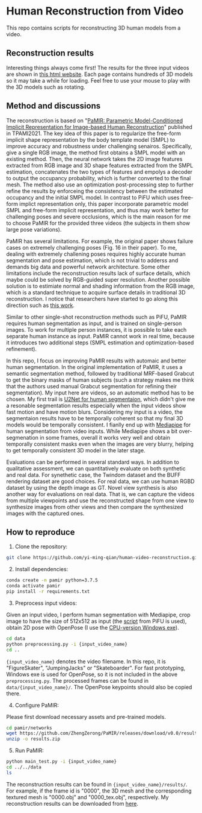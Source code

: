 # Human Reconstruction from Video

This repo contains scripts for reconstructing 3D human models from a video.

## Reconstruction results
Interesting things always come first! The results for the three input videos are shown in [this html website](https://yi-ming-qian.github.io/unity/index.html). Each page contains hundreds of 3D models so it may take a while for loading. Feel free to use your mouse to play with the 3D models such as rotating.

## Method and discussions
The reconstruction is based on "[PaMIR: Parametric Model-Conditioned Implicit Representation for Image-based Human Reconstruction](https://arxiv.org/abs/2007.03858)" published in TPAMI2021. The key idea of this paper is to regularize the free-form implicit shape representation by the body template model (SMPL) to improve accuracy and robustness under challenging senairos. Specifically, give a single RGB image, the method first obtains a SMPL model with an existing method. Then, the neural network takes the 2D image features extracted from RGB image and 3D shape features extracted from the SMPL estimation, concatenates the two types of features and empolys a decoder to output the occupancy probability, which is further converted to the final mesh. The method also use an optimization post-processing step to further refine the results by enforceing the consistency between the estimated occupancy and the initial SMPL model. In contrast to PiFU which uses free-form implict representation only, this paper incorporate parametric model SMPL and free-form implicit representation, and thus may work better for challenging poses and severe occlusions, which is the main reason for me to choose PaMIR for the provided three videos (the subjects in them show large pose variations). 

PaMIR has several limitations. For example, the original paper shows failure cases on extremely challenging poses (Fig. 16 in their paper). To me, dealing with extremely challening poses requires highly accurate human segmentation and pose estimation, which is not trivial to adderss and demands big data and powerful network architecture. Some other limitations include the reconstruction results lack of surface details, which maybe could be solved by RGB-guided super resolution. Another possible solution is to estimiate normal and shading information from the RGB image, which is a standard technique to acquire surface details in traditional 3D reconstruction. I notice that researchers have started to go along this direction such as [this work](https://phorhum.github.io/). 

Similar to other single-shot reconstruction methods such as PiFU, PaMIR requires human segmentation as input, and is trained on single-person images. To work for multiple person instances, it is possible to take each separate human instance as input. PaMIR cannot work in real time, because it introduces two additional steps (SMPL estimation and optimization-based refinement). 

In this repo, I focus on improving PaMIR results with automaic and better human segmentation. In the original implementation of PaMIR, it uses a semantic segmentation method, followed by traditional MRF-based Grabcut to get the binary masks of human subjects (such a strategy makes me think that the authors used manual Grabcut segmentation for refining their segmentation). My input here are videos, so an automatic method has to be chosen. My first trail is [U2Net for human segmentaion](https://github.com/xuebinqin/U-2-Net), which didn't give me a resonable segmentation results especially when the input videos show fast motion and have motion blurs. Considering my input is a video, the segmentaion results have to be temporally coherent so that my final 3D models would be temporally consistent. I fianlly end up with [Mediapipe](https://google.github.io/mediapipe/) for human segmentation from video inputs. While Mediapipe shows a bit over-segmenation in some frames, overall it works very well and obtain temporally consistent masks even when the images are very blurry, helping to get temporally consistent 3D model in the later stage.

Evaluations can be performed in several standard ways. In addition to qualitative assessment, we can quantitatively evaluate on both synthetic and real data. For synethetic case, the Twindom dataset and the BUFF rendering dataset are good choices. For real data, we can use human RGBD dataset by using the depth image as GT. Novel view synthesis is also another way for evaluations on real data. That is, we can capture the videos from multiple viewpoints and use the reconstructed shape from one view to synthesize images from other views and then compare the synthesized images with the captured ones.

## How to reproduce
1. Clone the repository:
```bash
git clone https://github.com/yi-ming-qian/human-video-reconstruction.git
```
2. Install dependencies:
```bash
conda create -n pamir python=3.7.5
conda activate pamir
pip install -r requirements.txt
```
3. Preprocess input videos:

Given an input video, I perform human segmentation with Mediapipe, crop image to have the size of 512x512 as input (the [script](https://github.com/shunsukesaito/PIFu/blob/master/apps/crop_img.py) from PiFU is used), obtain 2D pose with OpenPose (I use the [CPU-version Windows exe](https://github.com/CMU-Perceptual-Computing-Lab/openpose/blob/master/doc/installation/0_index.md#windows-portable-demo)). 
```bash
cd data
python preprocessing.py -i {input_video_name}
cd ..
```
```{input_video_name}``` denotes the video filename. In this repo, it is "FigureSkater", "JumpingJacks" or "Skateboarder".
For fast prototyping, Windows exe is used for OpenPose, so it is not included in the above ```preprocessing.py```. The processed frames can be found in ```data/{input_video_name}/```. The OpenPose keypoints should also be copied there.

4. Configure PaMIR:

Please first download necessary assets and pre-trained models.
```bash
cd pamir/networks
wget https://github.com/ZhengZerong/PaMIR/releases/download/v0.0/results.zip
unzip -o results.zip
```

5. Run PaMIR:
```bash
python main_test.py -i {input_video_name}
cd ../../data
ls
```
The reconstruction results can be found in ```{input_video_name}/results/```. For example, if the frame id is "0000", the 3D mesh and the corresponding textured mesh is "0000.obj" and "0000_tex.obj", respectively. My reconstruction results can be downloaded from [here](https://umanitoba-my.sharepoint.com/:u:/g/personal/yiming_qian_umanitoba_ca/EZblGSCEmC9Nv2kXHJIkBMIBLBf4z8QMsS8sx-GgnC3uIw?e=pp8iKk).